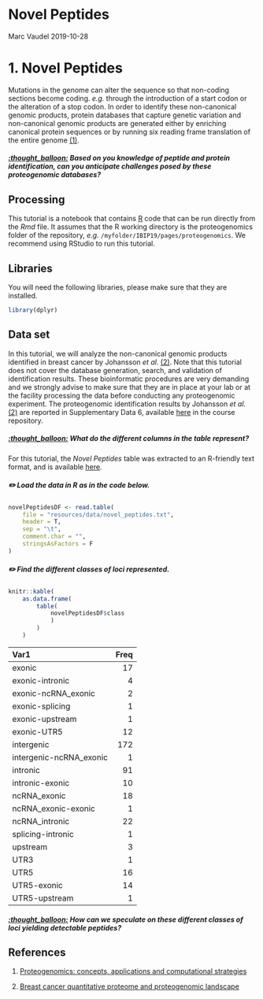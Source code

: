 Novel Peptides
================
Marc Vaudel
2019-10-28

# 1\. Novel Peptides

Mutations in the genome can alter the sequence so that non-coding
sections become coding. *e.g.* through the introduction of a start codon
or the alteration of a stop codon. In order to identify these
non-canonical genomic products, protein databases that capture genetic
variation and non-canonical genomic products are generated either by
enriching canonical protein sequences or by running six reading frame
translation of the entire genome
[(1)](#references).

##### [:thought\_balloon:](answers.md#thought_balloon-based-on-you-knowledge-of-peptide-and-protein-identification-can-you-anticipate-challenges-posed-by-these-proteogenomic-databases) *Based on you knowledge of peptide and protein identification, can you anticipate challenges posed by these proteogenomic databases?*

## Processing

This tutorial is a notebook that contains [R](r-project.org) code that
can be run directly from the *Rmd* file. It assumes that the R working
directory is the proteogenomics folder of the repository, *e.g.*
`/myfolder/IBIP19/pages/proteogenomics`. We recommend using RStudio to
run this tutorial.

## Libraries

You will need the following libraries, please make sure that they are
installed.

``` r
library(dplyr)
```

## Data set

In this tutorial, we will analyze the non-canonical genomic products
identified in breast cancer by Johansson *et al.* [(2)](#references).
Note that this tutorial does not cover the database generation, search,
and validation of identification results. These bioinformatic procedures
are very demanding and we strongly advise to make sure that they are in
place at your lab or at the facility processing the data before
conducting any proteogenomic experiment. The proteogenomic
identification results by Johansson *et al.* [(2)](#references) are
reported in Supplementary Data 6, available
[here](../resources/Johansson_et_al_breast_cancer_quantitative_proteome_and_proteogenomic_landscape)
in the course
repository.

##### [:thought\_balloon:](answers.md#thought_balloon-what-do-the-different-columns-in-the-table-represent) *What do the different columns in the table represent?*

For this tutorial, the *Novel Peptides* table was extracted to an
R-friendly text format, and is available
[here](resources/data/novel_peptides.txt).

##### :pencil2: Load the data in R as in the code below.

``` r
novelPeptidesDF <- read.table(
    file = "resources/data/novel_peptides.txt",
    header = T,
    sep = "\t",
    comment.char = "",
    stringsAsFactors = F
)
```

##### :pencil2: Find the different classes of loci represented.

``` r
knitr::kable(
    as.data.frame(
        table(
            novelPeptidesDF$class
            )
        )
    )
```

| Var1                     | Freq |
| :----------------------- | ---: |
| exonic                   |   17 |
| exonic-intronic          |    4 |
| exonic-ncRNA\_exonic     |    2 |
| exonic-splicing          |    1 |
| exonic-upstream          |    1 |
| exonic-UTR5              |   12 |
| intergenic               |  172 |
| intergenic-ncRNA\_exonic |    1 |
| intronic                 |   91 |
| intronic-exonic          |   10 |
| ncRNA\_exonic            |   18 |
| ncRNA\_exonic-exonic     |    1 |
| ncRNA\_intronic          |   22 |
| splicing-intronic        |    1 |
| upstream                 |    3 |
| UTR3                     |    1 |
| UTR5                     |   16 |
| UTR5-exonic              |   14 |
| UTR5-upstream            |    1 |

##### [:thought\_balloon:](answers.md#thought_balloon-based-on-you-knowledge-of-peptide-and-protein-identification-can-you-anticipate-challenges-posed-by-these-proteogenomic-databases) *How can we speculate on these different classes of loci yielding detectable peptides?*

## References

1)  [Proteogenomics: concepts, applications and computational
    strategies](https://www.ncbi.nlm.nih.gov/pubmed/25357241)

2)  [Breast cancer quantitative proteome and proteogenomic
    landscape](https://www.ncbi.nlm.nih.gov/pubmed/30962452)
